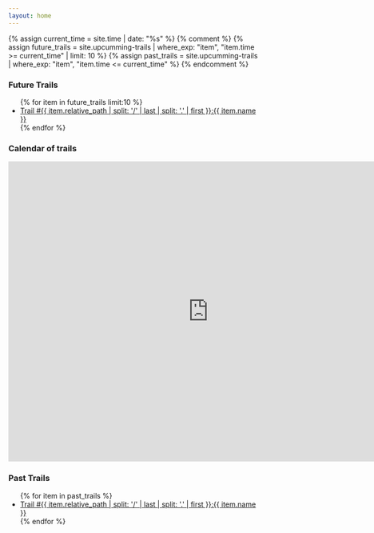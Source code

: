 ```yaml
---
layout: home
---
```


{% assign current_time = site.time | date: "%s" %}
{% comment %}
{% assign future_trails = site.upcumming-trails | where_exp: "item", "item.time >= current_time" | limit: 10 %}
{% assign past_trails = site.upcumming-trails | where_exp: "item", "item.time <= current_time" %}
{% endcomment %}


### Future Trails

<ul>
  {% for item in future_trails limit:10 %}
    <li><a href="{{ item.url }}">Trail #{{ item.relative_path | split: '/' | last | split: '.' | first }}:{{ item.name }}</a></li>
  {% endfor %}
</ul>

### Calendar of trails

<iframe src="https://calendar.google.com/calendar/embed?src=295ccf93064898a58077f2ff08e977e740f31aad5e7595b66dfb193d0a22e560%40group.calendar.google.com&ctz=America%2FLos_Angeles" style="border: 0" width="800" height="600" frameborder="0" scrolling="no"></iframe>


### Past Trails

<ul>
  {% for item in past_trails %}
    <li><a href="{{ item.url }}">Trail #{{ item.relative_path | split: '/' | last | split: '.' | first }}:{{ item.name }}</a></li>
  {% endfor %}
</ul>
